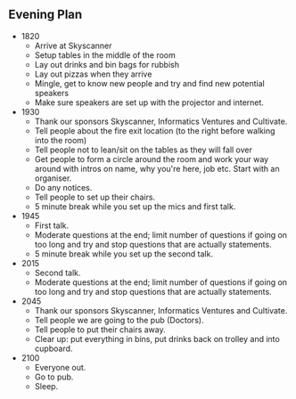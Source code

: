 ## Evening Plan
- 1820 
	- Arrive at Skyscanner
	- Setup tables in the middle of the room
	- Lay out drinks and bin bags for rubbish
	- Lay out pizzas when they arrive
	- Mingle, get to know new people and try and find new potential speakers
	- Make sure speakers are set up with the projector and internet.
- 1930
	- Thank our sponsors Skyscanner, Informatics Ventures and Cultivate.
	- Tell people about the fire exit location (to the right before walking into the room)
	- Tell people not to lean/sit on the tables as they will fall over
	- Get people to form a circle around the room and work your way around with intros on name, why you're here, job etc. Start with an organiser.
	- Do any notices.
	- Tell people to set up their chairs.
	- 5 minute break while you set up the mics and first talk.
- 1945
	- First talk.
	- Moderate questions at the end; limit number of questions if going on too long and try and stop questions that are actually statements.
	- 5 minute break while you set up the second talk.
- 2015
	- Second talk.
	- Moderate questions at the end; limit number of questions if going on too long and try and stop questions that are actually statements.
- 2045
	- Thank our sponsors Skyscanner, Informatics Ventures and Cultivate.
	- Tell people we are going to the pub (Doctors).
	- Tell people to put their chairs away.
	- Clear up: put everything in bins, put drinks back on trolley and into cupboard.
- 2100
	- Everyone out.
	- Go to pub.
	- Sleep.
